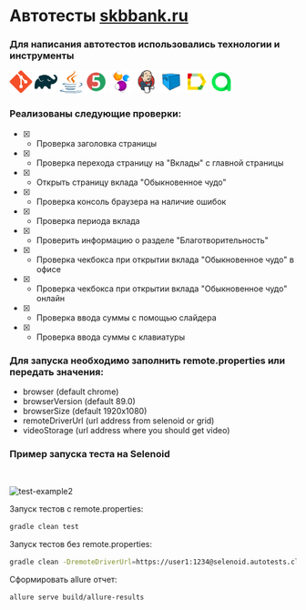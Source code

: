 
# Автотесты <a target="_blank" href="https:skbbank.ru">skbbank.ru</a>

### Для написания автотестов использовались технологии и инструменты
<p align="left">
<img height="40" width="40" src="https://raw.githubusercontent.com/r2ff/r2ff/1cd5ac320c63eada404ddab3cfe71b4fbb5e73b0/svg/git-logo.svg" alt="git">
<img height="40" width="40" src="https://raw.githubusercontent.com/r2ff/r2ff/1cd5ac320c63eada404ddab3cfe71b4fbb5e73b0/svg/gradle-logo.svg" alt="gradle">
<img height="40" width="40" src="https://raw.githubusercontent.com/r2ff/r2ff/1cd5ac320c63eada404ddab3cfe71b4fbb5e73b0/svg/java-logo.svg" alt="java">
<img height="40" width="40" src="https://raw.githubusercontent.com/r2ff/r2ff/1cd5ac320c63eada404ddab3cfe71b4fbb5e73b0/svg/junit5-logo.svg" alt="junit5">
<img height="40" width="40" src="https://raw.githubusercontent.com/r2ff/r2ff/3294e25e72c2949bd7027cd3d297b619dae42719/svg/selenide-logo.svg" alt="selenide">
<img height="40" width="40" src="https://raw.githubusercontent.com/r2ff/r2ff/1cd5ac320c63eada404ddab3cfe71b4fbb5e73b0/svg/jenkins-logo.svg" alt="jenkins">
<img height="40" width="40" src="https://raw.githubusercontent.com/r2ff/r2ff/88f137e2bed8e2b9aa3048dd41d68c6adb4a0522/svg/selenoid-logo.svg" alt="selenoid">
<img height="40" width="40" src="https://raw.githubusercontent.com/r2ff/r2ff/54b7b71e5ab15cea6bc453babf179c93c8b136b2/svg/allure-Report-logo.svg" alt="allure">
<img height="40" width="40" src="https://raw.githubusercontent.com/r2ff/r2ff/b40f0e55529c51f4234b8c12c6b769ae6d4b9f9c/svg/allure-ee-logo.svg" alt="allure-testops">
</p>

### Реализованы следующие проверки:
- [X] - Проверка заголовка страницы
- [X] - Проверка перехода страницу на "Вклады" с главной страницы
- [X] - Открыть страницу вклада "Обыкновенное чудо"
- [X] - Проверка консоль браузера на наличие ошибок
- [X] - Проверка периода вклада
- [X] - Проверить информацию о разделе "Благотворительность"
- [X] - Проверка чекбокса при открытии вклада "Обыкновенное чудо" в офисе
- [X] - Проверка чекбокса при открытии вклада "Обыкновенное чудо" онлайн
- [X] - Проверка ввода суммы с помощью слайдера
- [X] - Проверка ввода суммы с клавиатуры

### Для запуска необходимо заполнить remote.properties или передать значения:

* browser (default chrome)
* browserVersion (default 89.0)
* browserSize (default 1920x1080)
* remoteDriverUrl (url address from selenoid or grid)
* videoStorage (url address where you should get video)

### Пример запуска теста на Selenoid
</br>

![test-example2](https://user-images.githubusercontent.com/84721020/127873408-ff2af3d7-9117-457c-8592-a80001b60fe1.gif)



Запуск тестов с remote.properties:
```bash
gradle clean test
```

Запуск тестов без remote.properties:
```bash
gradle clean -DremoteDriverUrl=https://user1:1234@selenoid.autotests.cloud/wd/hub/ -DvideoStorage=https://selenoid.autotests.cloud/video/ -Dthreads=1 test
```

Сформировать allure отчет:
```bash
allure serve build/allure-results
```



